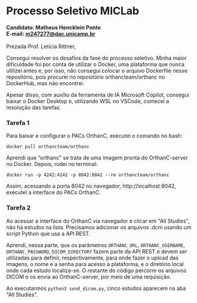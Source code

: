 # Processo Seletivo MICLab
**Candidato: Matheus Hencklein Ponte**<br>
**E-mail: m247277@dac.unicamp.br**<br><br>
Prezada Prof. Letícia Rittner,<br>

Consegui resolver os desafios da fase do processo seletivo. Minha maior dificuldade foi por conta de utilizar o Docker, uma plataforma que nunca utilizei antes e, por isso, não consegui colocar o arquivo Dockerfile nesse repositório, pois procurei no repositório orthancteam/orthanc no DockerHub, mas não encontrei.<br>

Apesar disso, com auxílio da ferramenta de IA Microsoft Copilot, consegui baixar o Docker Desktop e, utilizando WSL no VSCode, comecei a resolução das tarefas. <br>

### Tarefa 1
Para baixar e configurar o PACs OrthanC, executei o comando no bash:<br>

`docker pull orthancteam/orthanc`<br>

Aprendi que "orthanc" se trata de uma imagem pronta do OrthanC-server no Docker. Depois, rodei no terminal:<br>

`docker run -p 4242:4242 -p 8042:8042 --rm orthancteam/orthanc`<br>

Assim, acessando a porta 8042 no navegador, http://localhost:8042, executei a interface do PACs OrthanC.

### Tarefa 2
Ao acessar a interface do OrthanC via navegador e clicar em "All Studies", não há estudos na lista. Precisamos adicionar os arquivos .dcm usando um script Python que usa a API REST.<br>

Aprendi, nessa parte, que os parâmetros `ORTHANC_URL`, `ORTHANC_USERNAME`, `ORTHANC_PASSWORD`, `DICOM_DIRECTORY` fazem parte da API REST e devem ser utilizadas para definir, respectivamente, para onde fazer o upload das imagens, o nome e a senha para acesso à plataforma, e o diretório local onde cada estudo localiza-se. O restante do código percorre os arquivos DICOM e os envia ao OrthanC-server, por meio de uma requisição.<br>

Ao executarmos `python3 send_dicom.py`, cinco estudos aparecem na aba "All Studies".






